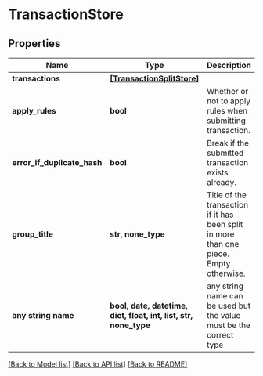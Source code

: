 # TransactionStore


## Properties
Name | Type | Description | Notes
------------ | ------------- | ------------- | -------------
**transactions** | [**[TransactionSplitStore]**](TransactionSplitStore.md) |  | 
**apply_rules** | **bool** | Whether or not to apply rules when submitting transaction. | [optional] 
**error_if_duplicate_hash** | **bool** | Break if the submitted transaction exists already. | [optional] 
**group_title** | **str, none_type** | Title of the transaction if it has been split in more than one piece. Empty otherwise. | [optional] 
**any string name** | **bool, date, datetime, dict, float, int, list, str, none_type** | any string name can be used but the value must be the correct type | [optional]

[[Back to Model list]](../README.md#documentation-for-models) [[Back to API list]](../README.md#documentation-for-api-endpoints) [[Back to README]](../README.md)


